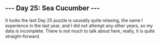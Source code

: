 ## --- Day 25: Sea Cucumber ---

It looks the last Day 25 puzzle is ususally quite relaxing, the same I experience in the last year,
and I did not attempt any other years, so my data is incomplete. There is not much to talk about here,
really, it is quite straight-forward.
